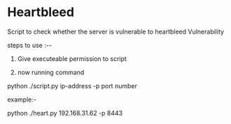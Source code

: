 # Heartbleed
Script to check whether the server is vulnerable to heartbleed Vulnerability 


steps to use :--

1. Give executeable permission to script 

2. now running command 

python ./script.py ip-address -p port number 


example:-

python ./heart.py 192.168.31.62 -p 8443
